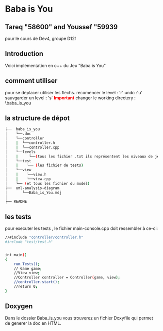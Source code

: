 # Baba is You
## Tareq "58600" and Youssef "59939

pour le cours de Dev4, groupe D121 
## Introduction 
Voici implémentation en c++ du Jeu "Baba is You" 

## comment utiliser 
pour se deplacer utiliser les flechs.
recomencer le level : 'r'
undo :'u'
sauvgarder un level : 's'
<span style="color: red;"> **Important**</span>
changer le working directery : \baba_is_you


##  la structure de dépot 

```sh
├──  baba_is_you
│    └──.doc
│    └──controller
│    |  └──controller.h
│    |  └──controller.cpp
│    └──levels
│    |     └──(tous les fichier .txt ils représentent les niveaux de jeu)
│    └──test
│    |    └── (les fichier de tests)
│    └──view
│    |    └──view.h
│    |    └──view.cpp
│    └── (et tous les fichier du model)
├──  uml-analysis-diagram
│       └──Baba_is_You.mdj
│   
├── README
```


## les tests
pour executer les tests , le fichier main-console.cpp doit ressembler à ce-ci:

```sh
//#include "controller/controller.h"
#include "test/test.h"


int main()
{
    run_Tests();
    // Game game;
    //View view;
    //Controller controller = Controller(game, view);
    //controller.start();
    //return 0;
}
```

## Doxygen

Dans le dossier Baba_is_you vous trouverez un fichier Doxyfile qui permet de generer la doc en HTML. 
